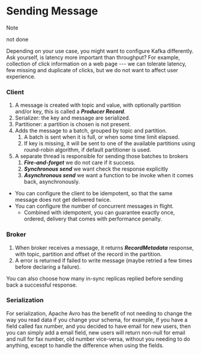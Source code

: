# Sending Message

> [!NOTE]
>
> not done

Depending on your use case, you might want to configure Kafka differently. Ask yourself, is latency more important than throughput? For example, collection of click information on a web page --- we can tolerate latency, few missing and duplicate of clicks, but we do not want to affect user experience.

### Client

1. A message is created with topic and value, with optionally partition and/or key, this is called a ***Producer Record***.
2. Serializer: the key and message are serialized.
3. Partitioner: a partition is chosen is not present.
4. Adds the message to a batch, grouped by topic and partition.
    1. A batch is sent when it is full, or when some time limit elapsed.
    2. If key is missing, it will be sent to one of the available partitions using round-robin algorithm, if default partitioner is used.
5. A separate thread is responsible for sending those batches to brokers
    1. ***Fire-and-forget*** we do not care if it success.
    2. ***Synchronous send*** we want check the response explicitly
    3. ***Asynchronous send*** we want a function to be invoke when it comes back, asynchronously.

- You can configure the client to be idempotent, so that the same message does not get delivered twice.
- You can configure the number of concurrent messages in flight.
    - Combined with idempotent, you can guarantee exactly once, ordered, delivery that comes with performance penalty.

### Broker

1. When broker receives a message, it returns ***RecordMetadata*** response, with topic, partition and offset of the record in the partition.
2. A error is returned if failed to write message (maybe retried a few times before declaring a failure).

You can also choose how many in-sync replicas replied before sending back a successful response.

### Serialization

For serialization, Apache Avro has the benefit of not needing to change the way you read data if you change your schema, for example, if you have a field called fax number, and you decided to have email for new users, then you can simply add a email field, new users will return non-null for email and null for fax number, old number vice-versa, without you needing to do anything, except to handle the difference when using the fields.
